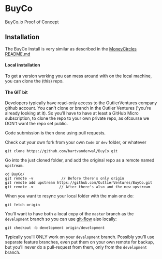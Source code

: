 # BuyCo
BuyCo.io Proof of Concept


## Installation
The BuyCo Install is very similar as described in the [MoneyCircles README.md](https://github.com/OutlierVentures/MoneyCirclesBitReserve/tree/development)

#### Local installation
To get a version working you can mess around with on the local machine, you can clone the (this) repo.

#### The GIT bit
Developers typically have read-only access to the OutlierVentures company github account. You can't clone or branch in the Outlier Ventures ('you're already looking at it).
So you'll have to have at least a GitHub Micro subscription, to clone the repo to your own private repo, as ofcourse we DON't want the repo set public.

Code submission is then done using pull requests.

Check out your own fork from your own `Code` or `dev` folder, or whatever

    git clone https://github.com/bartvanderwal/BuyCo.git

Go into the just cloned folder, and add the original repo as a remote named `upstream`.

    cd BuyCo/
    git remote -v             // Before there's only origin
    git remote add upstream https://github.com/OutlierVentures/BuyCo.git
    git remote -v            // After there's also and the new upstream

When you want to resync your local folder with the main one do:

    git fetch origin

You'll want to have both a local copy of the `master` branch as the `development` branch so you can use [git-flow](http://nvie.com/posts/a-successful-git-branching-model/) also locally:

    git checkout -b development origin/development

Typically you'll ONLY work on your `development` branch. Possibly you'll use separate feature branches, even put them on your own remote for backup, but you'll never do a pull-request from them, only from the `development` branch.
